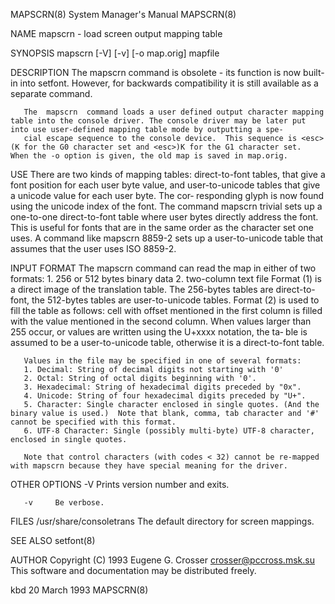 MAPSCRN(8)                                                                                System Manager's Manual                                                                                MAPSCRN(8)

NAME
       mapscrn - load screen output mapping table

SYNOPSIS
       mapscrn [-V] [-v] [-o map.orig] mapfile

DESCRIPTION
       The mapscrn command is obsolete - its function is now built-in into setfont.  However, for backwards compatibility it is still available as a separate command.

       The  mapscrn  command loads a user defined output character mapping table into the console driver. The console driver may be later put into use user-defined mapping table mode by outputting a spe‐
       cial escape sequence to the console device.  This sequence is <esc>(K for the G0 character set and <esc>)K for the G1 character set.  When the -o option is given, the old map is saved in map.orig.

USE
       There are two kinds of mapping tables: direct-to-font tables, that give a font position for each user byte value, and user-to-unicode tables that give a unicode value for each user byte. The  cor‐
       responding glyph is now found using the unicode index of the font.  The command
              mapscrn trivial
       sets up a one-to-one direct-to-font table where user bytes directly address the font. This is useful for fonts that are in the same order as the character set one uses.  A command like
              mapscrn 8859-2
       sets up a user-to-unicode table that assumes that the user uses ISO 8859-2.

INPUT FORMAT
       The mapscrn command can read the map in either of two formats:
       1. 256 or 512 bytes binary data
       2. two-column text file
       Format  (1)  is a direct image of the translation table. The 256-bytes tables are direct-to-font, the 512-bytes tables are user-to-unicode tables.  Format (2) is used to fill the table as follows:
       cell with offset mentioned in the first column is filled with the value mentioned in the second column.  When values larger than 255 occur, or values are written using the U+xxxx notation, the ta‐
       ble is assumed to be a user-to-unicode table, otherwise it is a direct-to-font table.

       Values in the file may be specified in one of several formats:
       1. Decimal: String of decimal digits not starting with '0'
       2. Octal: String of octal digits beginning with '0'.
       3. Hexadecimal: String of hexadecimal digits preceded by "0x".
       4. Unicode: String of four hexadecimal digits preceded by "U+".
       5. Character: Single character enclosed in single quotes. (And the binary value is used.)  Note that blank, comma, tab character and '#' cannot be specified with this format.
       6. UTF-8 Character: Single (possibly multi-byte) UTF-8 character, enclosed in single quotes.

       Note that control characters (with codes < 32) cannot be re-mapped with mapscrn because they have special meaning for the driver.

OTHER OPTIONS
       -V     Prints version number and exits.

       -v     Be verbose.

FILES
       /usr/share/consoletrans
              The default directory for screen mappings.

SEE ALSO
       setfont(8)

AUTHOR
       Copyright (C) 1993 Eugene G. Crosser
       <crosser@pccross.msk.su>
       This software and documentation may be distributed freely.

kbd                                                                                            20 March 1993                                                                                     MAPSCRN(8)
